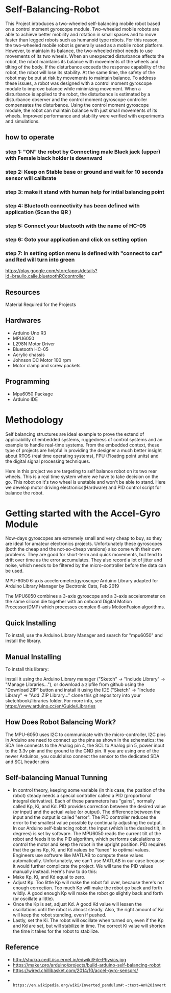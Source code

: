 # Self-Balancing-Robot
This Project introduces a two-wheeled self-balancing mobile robot based on a control moment gyroscope module. Two-wheeled mobile robots are able to achieve better mobility and rotation in small spaces and to move faster than legged robots such as humanoid type robots. For this reason, the two-wheeled mobile robot is generally used as a mobile robot platform. However, to maintain its balance, the two-wheeled robot needs to use movements of its two wheels. When an unexpected disturbance affects the robot, the robot maintains its balance with movements of the wheels and tilting of the body. If the disturbance exceeds the response capability of the robot, the robot will lose its stability. At the same time, the safety of the robot may be put at risk by movements to maintain balance. To address these issues, a robot was designed with a control moment gyroscope module to improve balance while minimizing movement. When a disturbance is applied to the robot, the disturbance is estimated by a disturbance observer and the control moment gyroscope controller compensates the disturbance. Using the control moment gyroscope module, the robot can maintain balance with just small movements of its wheels. Improved performance and stability were verified with experiments and simulations.
## how to operate 
### step 1:  "ON" the robot by Connecting male Black jack (upper) with Female black holder is downward
### step 2:  Keep on Stable base or ground and wait for 10 seconds sensor will calibrate
### step 3:  make it stand with human help for intial balancing point 
### step 4:  Bluetooth connectivity has been defined with application (Scan the QR )
### step 5:  Connect your bluetooth with the name of HC-05
### step 6:  Goto your application and click on setting option 
### step 7:  In setting option menu is defined with "connect to car" and Red will turn into green  
https://play.google.com/store/apps/details?id=braulio.calle.bluetoothRCcontroller

## Resources
Material Required for the Projects 
## Hardwares 
* Arduino Uno R3
* MPU6050
* L298N Motor Driver 
* Bluetooth HC-05
* Acrylic chassis 
* Johnson DC Motor 100 rpm
* Motor clamp and screw packets
## Programming 
* Mpu6050 Package
* Arduino IDE 
# Methodology
Self balancing structures are ideal example to prove the extend of applicability of embedded systems, ruggedness of control systems
and an example to handle real-time systems. From the embedded context, these type of projects are helpful in providing the designer a much 
better insight about RTOS (real time operating systems), FPU (Floating point units) and the digital signal processing techniques.

 Here in this project we are targeting to self balance robot on its two rear wheels. This is a real time system where we have to take decision on the go. This robot on it's two wheel is unstable and won't be able to stand. Here we develop motor driving electronics(Hardware) and PID control script for balance the robot. 
 
# Getting started with the Accel-Gyro Module
Now-days gyroscopes are extremely small and very cheap to buy, so they are ideal for amateur electronics projects. Unfortunately these gyroscopes (both the cheap and the not-so-cheap versions) also come with their own problems. They are good for short-term and quick movements, but tend to drift over time as the error accumulates. They also record a lot of jitter and noise, which needs to be filtered by the micro-controller before the data can be used.

MPU-6050 6-axis accelerometer/gyroscope Arduino Library adapted for Arduino Library Manager by Electronic Cats, Feb 2019

The MPU6050 combines a 3-axis gyroscope and a 3-axis accelerometer on the same silicon die together with an onboard Digital Motion Processor(DMP) which processes complex 6-axis MotionFusion algorithms.

## Quick Installing
To install, use the Arduino Library Manager and search for "mpu6050" and install the library.

## Manual Installing
To install this library:

install it using the Arduino Library manager ("Sketch" -> "Include Library" -> "Manage Libraries..."), or
download a zipfile from github using the "Download ZIP" button and install it using the IDE ("Sketch" -> "Include Library" -> "Add .ZIP Library..."
clone this git repository into your sketchbook/libraries folder.
For more info, see https://www.arduino.cc/en/Guide/Libraries

## How Does Robot Balancing Work?
The MPU-6050 uses I2C to communicate with the micro-controller, I2C pins in Arduino are need to connect up the pins as shown in the schematics: the SDA line connects to the Analog pin 4, the SCL to Analog pin 5, power input to the 3.3v pin and the ground to the GND pin. If you are using one of the newer Arduinos, you could also connect the sensor to the dedicated SDA and SCL header pins
## Self-balancing Manual Tunning 
* In control theory, keeping some variable (in this case, the position of the robot) steady needs a special controller called a PID (proportional integral derivative). Each of these parameters has "gains", normally called Kp, Ki, and Kd. PID provides correction between the desired value (or input) and the actual value (or output). The difference between the input and the output is called "error". The PID controller reduces the error to the smallest value possible by continually adjusting the output. In our Arduino self-balancing robot, the input (which is the desired tilt, in degrees) is set by software. The MPU6050 reads the current tilt of the robot and feeds it to the PID algorithm, which performs calculations to control the motor and keep the robot in the upright position. PID requires that the gains Kp, Ki, and Kd values be "tuned" to optimal values. Engineers use software like MATLAB to compute these values automatically. Unfortunately, we can't use MATLAB in our case because it would further complicate the project. We will tune the PID values manually instead. Here's how to do this:
* Make Kp, Ki, and Kd equal to zero.
* Adjust Kp. Too little Kp will make the robot fall over, because there's not enough correction. Too much Kp will make the robot go back and forth wildly. A good enough Kp will make the robot go slightly back and forth (or oscillate a little).
* Once the Kp is set, adjust Kd. A good Kd value will lessen the oscillations until the robot is almost steady. Also, the right amount of Kd will keep the robot standing, even if pushed.
* Lastly, set the Ki. The robot will oscillate when turned on, even if the Kp and Kd are set, but will stabilize in time. The correct Ki value will shorten the time it takes for the robot to stabilize.
## Reference 
* http://shukra.cedt.iisc.ernet.in/edwiki/File:Physics.jpg
* https://maker.pro/arduino/projects/build-arduino-self-balancing-robot
* https://wired.chillibasket.com/2014/10/accel-gyro-sensors/
*        https://en.wikipedia.org/wiki/Inverted_pendulum#:~:text=An%20inverted%20pendulum%20is%20a,additional%20help%20will%20fall%20over.&text=The%20inverted%20pendulum%20is%20a,benchmark%20for%20testing%20control%20strategies.

